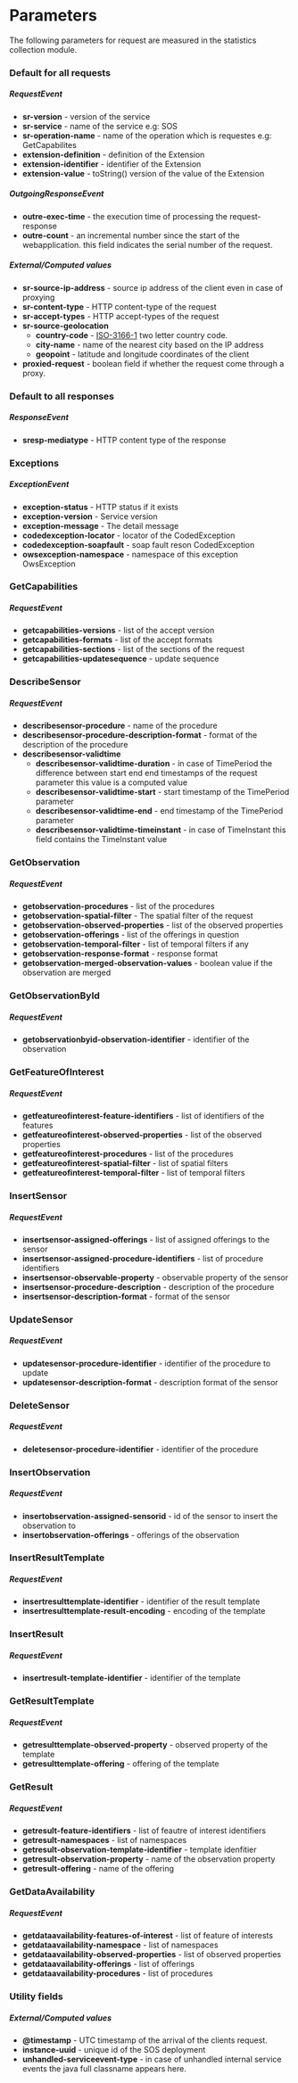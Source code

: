 # Parameters
The following parameters for request are measured in the statistics collection module.

### Default for all requests
##### RequestEvent
- **sr-version** - version of the service
- **sr-service** - name of the service e.g: SOS
- **sr-operation-name** - name of the operation which is requestes e.g: GetCapabilites
- **extension-definition** - definition of the Extension
- **extension-identifier** - identifier of the Extension
- **extension-value** - toString() version of the value of the Extension

##### OutgoingResponseEvent
- **outre-exec-time** - the execution time of processing the request-response
- **outre-count** - an incremental number since the start of the webapplication. this field indicates the serial number of the request.

##### External/Computed values
- **sr-source-ip-address** - source ip address of the client even in case of proxying
- **sr-content-type** - HTTP content-type of the request
- **sr-accept-types** - HTTP accept-types of the request
- **sr-source-geolocation**
   - **country-code** - [ISO-3166-1](https://en.wikipedia.org/wiki/ISO_3166-1) two letter country code.
   - **city-name** - name of the nearest city based on the IP address
   - **geopoint** - latitude and longitude coordinates of the client
- **proxied-request** - boolean field if whether the request come through a proxy.

### Default to all responses
##### ResponseEvent
- **sresp-mediatype** - HTTP content type of the response

### Exceptions
##### ExceptionEvent
- **exception-status** - HTTP status if it exists 
- **exception-version** - Service version
- **exception-message** - The detail message
- **codedexception-locator** - locator of the CodedException
- **codedexception-soapfault** - soap fault reson CodedException
- **owsexception-namespace** - namespace of this exception OwsException

###  GetCapabilities
##### RequestEvent
- **getcapabilities-versions** - list of the accept version
- **getcapabilities-formats** - list of the accept formats
- **getcapabilities-sections** - list of the sections of the request
- **getcapabilities-updatesequence** - update sequence

### DescribeSensor
##### RequestEvent
- **describesensor-procedure** - name of the procedure
- **describesensor-procedure-description-format** - format of the description of the procedure
- **describesensor-validtime**
  - **describesensor-validtime-duration** - in case of TimePeriod the difference between start end end timestamps of the request parameter this value is a computed value
  - **describesensor-validtime-start** - start timestamp of the TimePeriod parameter
  - **describesensor-validtime-end** - end timestamp of the TimePeriod parameter
  - **describesensor-validtime-timeinstant** - in case of TimeInstant this field contains the TimeInstant value

### GetObservation
##### RequestEvent
- **getobservation-procedures** - list of the procedures
- **getobservation-spatial-filter** - The spatial filter of the request
- **getobservation-observed-properties** - list of the observed properties
- **getobservation-offerings** - list of the offerings in question
- **getobservation-temporal-filter** - list of temporal filters if any
- **getobservation-response-format** - response format
- **getobservation-merged-observation-values** - boolean value if the observation are merged


### GetObservationById
##### RequestEvent
- **getobservationbyid-observation-identifier** - identifier of the observation

### GetFeatureOfInterest
##### RequestEvent
- **getfeatureofinterest-feature-identifiers** - list of identifiers of the features
- **getfeatureofinterest-observed-properties** - list of the observed properties
- **getfeatureofinterest-procedures** - list of the procedures
- **getfeatureofinterest-spatial-filter** - list of spatial filters
- **getfeatureofinterest-temporal-filter** - list of temporal filters

### InsertSensor
##### RequestEvent
- **insertsensor-assigned-offerings** - list of assigned offerings to the sensor
- **insertsensor-assigned-procedure-identifiers** - list of procedure identifiers
- **insertsensor-observable-property** - observable property of the sensor
- **insertsensor-procedure-description** - description of the procedure
- **insertsensor-description-format** - format of the sensor

### UpdateSensor
##### RequestEvent
- **updatesensor-procedure-identifier** - identifier of the procedure to update
- **updatesensor-description-format** - description format of the sensor

### DeleteSensor
##### RequestEvent
- **deletesensor-procedure-identifier** - identifier of the procedure

### InsertObservation
##### RequestEvent
- **insertobservation-assigned-sensorid** - id of the sensor to insert the observation to
- **insertobservation-offerings** - offerings of the observation
 
### InsertResultTemplate
##### RequestEvent
- **insertresulttemplate-identifier** - identifier of the result template
- **insertresulttemplate-result-encoding** - encoding of the template
 
### InsertResult
##### RequestEvent
- **insertresult-template-identifier** - identifier of the template
 
### GetResultTemplate
##### RequestEvent
- **getresulttemplate-observed-property** - observed property of the template
- **getresulttemplate-offering** - offering of the template

### GetResult
##### RequestEvent
- **getresult-feature-identifiers** - list of feautre of interest identifiers
- **getresult-namespaces** - list of namespaces
- **getresult-observation-template-identifier** - template idenfitier
- **getresult-observation-property** - name of the observation property
- **getresult-offering** - name of the offering

### GetDataAvailability
##### RequestEvent
- **getdataavailability-features-of-interest** - list of feature of interests
- **getdataavailability-namespace** - list of namespaces
- **getdataavailability-observed-properties** - list of observed properties
- **getdataavailability-offerings** - list of offerings
- **getdataavailability-procedures** - list of procedures

### Utility fields
##### External/Computed values
- **@timestamp** - UTC timestamp of the arrival of the clients request.
- **instance-uuid** - unique id of the SOS deployment
- **unhandled-serviceevent-type** - in case of unhandled internal service events the java full classname appears here.

